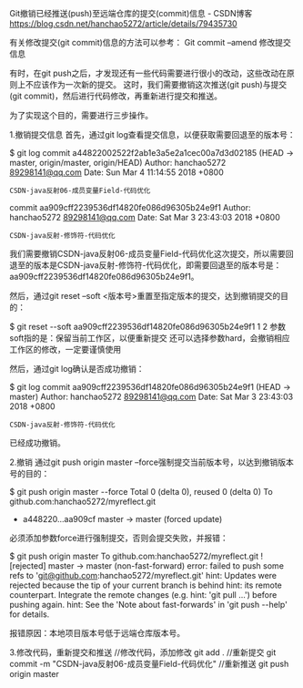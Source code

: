 Git撤销已经推送(push)至远端仓库的提交(commit)信息 - CSDN博客 https://blog.csdn.net/hanchao5272/article/details/79435730

有关修改提交(git commit)信息的方法可以参考： Git commit –amend 修改提交信息

有时，在git push之后，才发现还有一些代码需要进行很小的改动，这些改动在原则上不应该作为一次新的提交。 
这时，我们需要撤销这次推送(git push)与提交(git commit)，然后进行代码修改，再重新进行提交和推送。

为了实现这个目的，需要进行三步操作。

1.撤销提交信息
首先，通过git log查看提交信息，以便获取需要回退至的版本号：

$ git log
commit a44822002522f2ab1e3a5e2a1cec00a7d3d02185 (HEAD -> master, origin/master, origin/HEAD)
Author: hanchao5272 <89298141@qq.com>
Date:   Sun Mar 4 11:14:55 2018 +0800

    CSDN-java反射06-成员变量Field-代码优化

commit aa909cff2239536df14820fe086d96305b24e9f1
Author: hanchao5272 <89298141@qq.com>
Date:   Sat Mar 3 23:43:03 2018 +0800

    CSDN-java反射-修饰符-代码优化

我们需要撤销CSDN-java反射06-成员变量Field-代码优化这次提交，所以需要回退至的版本是CSDN-java反射-修饰符-代码优化，即需要回退至的版本号是：aa909cff2239536df14820fe086d96305b24e9f1。

然后，通过git reset –soft <版本号>重置至指定版本的提交，达到撤销提交的目的：

$ git reset --soft aa909cff2239536df14820fe086d96305b24e9f1
1
2
参数soft指的是：保留当前工作区，以便重新提交 
还可以选择参数hard，会撤销相应工作区的修改，一定要谨慎使用

然后，通过git log确认是否成功撤销：

$ git log
commit aa909cff2239536df14820fe086d96305b24e9f1 (HEAD -> master)
Author: hanchao5272 <89298141@qq.com>
Date:   Sat Mar 3 23:43:03 2018 +0800

    CSDN-java反射-修饰符-代码优化

已经成功撤销。

2.撤销
通过git push origin master –force强制提交当前版本号，以达到撤销版本号的目的：

$ git push origin  master --force
Total 0 (delta 0), reused 0 (delta 0)
To github.com:hanchao5272/myreflect.git
 + a448220...aa909cf master -> master (forced update)

必须添加参数force进行强制提交，否则会提交失败，并报错：

$ git push origin master
To github.com:hanchao5272/myreflect.git
 ! [rejected]        master -> master (non-fast-forward)
error: failed to push some refs to 'git@github.com:hanchao5272/myreflect.git'
hint: Updates were rejected because the tip of your current branch is behind
hint: its remote counterpart. Integrate the remote changes (e.g.
hint: 'git pull ...') before pushing again.
hint: See the 'Note about fast-forwards' in 'git push --help' for details.

报错原因：本地项目版本号低于远端仓库版本号。

3.修改代码，重新提交和推送
//修改代码，添加修改
git add .
//重新提交
git commit -m "CSDN-java反射06-成员变量Field-代码优化"
//重新推送
git push origin master